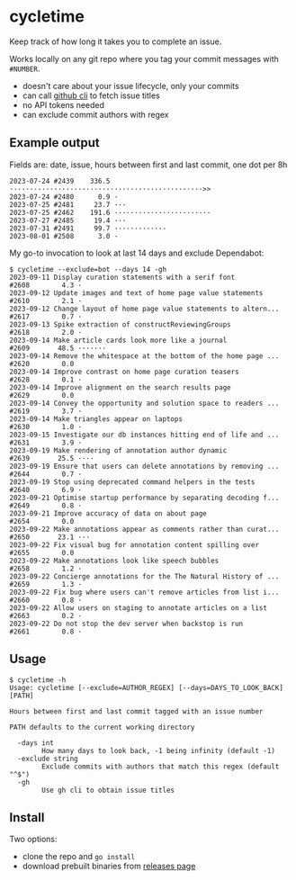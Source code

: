 # cycletime

Keep track of how long it takes you to complete an issue.

Works locally on any git repo where you tag your commit messages with `#NUMBER`.

- doesn't care about your issue lifecycle, only your commits
- can call [github cli](https://cli.github.com/) to fetch issue titles
- no API tokens needed
- can exclude commit authors with regex

## Example output

Fields are: date, issue, hours between first and last commit, one dot per 8h

```
2023-07-24 #2439    336.5 ················································>>
2023-07-24 #2480      0.9 ·
2023-07-25 #2481     23.7 ···
2023-07-25 #2462    191.6 ························
2023-07-27 #2485     19.4 ···
2023-07-31 #2491     99.7 ·············
2023-08-01 #2508      3.0 ·
```

My go-to invocation to look at last 14 days and exclude Dependabot:

```
$ cycletime --exclude=bot --days 14 -gh
2023-09-11 Display curation statements with a serif font                #2608        4.3 ·
2023-09-12 Update images and text of home page value statements         #2610        2.1 ·
2023-09-12 Change layout of home page value statements to altern...     #2617        0.7 ·
2023-09-13 Spike extraction of constructReviewingGroups                 #2618        2.0 ·
2023-09-14 Make article cards look more like a journal                  #2609       48.5 ·······
2023-09-14 Remove the whitespace at the bottom of the home page ...     #2620        0.0
2023-09-14 Improve contrast on home page curation teasers               #2628        0.1 ·
2023-09-14 Improve alignment on the search results page                 #2629        0.0
2023-09-14 Convey the opportunity and solution space to readers ...     #2619        3.7 ·
2023-09-14 Make triangles appear on laptops                             #2630        1.0 ·
2023-09-15 Investigate our db instances hitting end of life and ...     #2631        3.9 ·
2023-09-19 Make rendering of annotation author dynamic                  #2639       25.5 ····
2023-09-19 Ensure that users can delete annotations by removing ...     #2644        0.7 ·
2023-09-19 Stop using deprecated command helpers in the tests           #2640        6.9 ·
2023-09-21 Optimise startup performance by separating decoding f...     #2649        0.8 ·
2023-09-21 Improve accuracy of data on about page                       #2654        0.0
2023-09-22 Make annotations appear as comments rather than curat...     #2650       23.1 ···
2023-09-22 Fix visual bug for annotation content spilling over          #2655        0.0
2023-09-22 Make annotations look like speech bubbles                    #2658        1.2 ·
2023-09-22 Concierge annotations for the The Natural History of ...     #2659        1.3 ·
2023-09-22 Fix bug where users can't remove articles from list i...     #2660        0.8 ·
2023-09-22 Allow users on staging to annotate articles on a list        #2663        0.2 ·
2023-09-22 Do not stop the dev server when backstop is run              #2661        0.8 ·
```


## Usage
```
$ cycletime -h
Usage: cycletime [--exclude=AUTHOR_REGEX] [--days=DAYS_TO_LOOK_BACK] [PATH]

Hours between first and last commit tagged with an issue number

PATH defaults to the current working directory

  -days int
        How many days to look back, -1 being infinity (default -1)
  -exclude string
        Exclude commits with authors that match this regex (default "^$")
  -gh
        Use gh cli to obtain issue titles
```

## Install

Two options:
  - clone the repo and `go install`
  - download prebuilt binaries from [releases page](https://github.com/erkannt/cycletime/releases)
